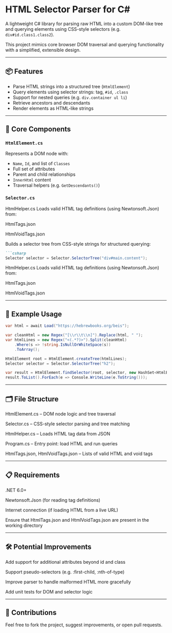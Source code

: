 # HTML Selector Parser for C#

A lightweight C# library for parsing raw HTML into a custom DOM-like tree and querying elements using CSS-style selectors (e.g. `div#id.class1.class2`).

This project mimics core browser DOM traversal and querying functionality with a simplified, extensible design.

---

## 📦 Features

- Parse HTML strings into a structured tree (`HtmlElement`)
- Query elements using selector strings: tag, `#id`, `.class`
- Support for nested queries (e.g. `div.container ul li`)
- Retrieve ancestors and descendants
- Render elements as HTML-like strings

---

## 🧠 Core Components

### `HtmlElement.cs`

Represents a DOM node with:
- `Name`, `Id`, and list of `Classes`
- Full set of attributes
- Parent and child relationships
- `InnerHtml` content
- Traversal helpers (e.g. `GetDescendants()`)

### `Selector.cs`

HtmlHelper.cs
Loads valid HTML tag definitions (using Newtonsoft.Json) from:

HtmlTags.json

HtmlVoidTags.json

Builds a selector tree from CSS-style strings for structured querying:


```markdown
```csharp
Selector selector = Selector.SelectorTree("div#main.content");
```
HtmlHelper.cs
Loads valid HTML tag definitions (using Newtonsoft.Json) from:

HtmlTags.json

HtmlVoidTags.json

---

## 🚀 Example Usage

```csharp
var html = await Load("https://hebrewbooks.org/beis");

var cleanHtml = new Regex("[\\r\\t\\n]").Replace(html, " ");
var htmlLines = new Regex("<(.*?)>").Split(cleanHtml)
    .Where(s => !string.IsNullOrWhiteSpace(s))
    .ToArray();

HtmlElement root = HtmlElement.createTree(htmlLines);
Selector selector = Selector.SelectorTree("h2");

var result = HtmlElement.findSelector(root, selector, new HashSet<HtmlElement>());
result.ToList().ForEach(e => Console.WriteLine(e.ToString()));
```

---

## 🗂 File Structure
HtmlElement.cs – DOM node logic and tree traversal

Selector.cs – CSS-style selector parsing and tree matching

HtmlHelper.cs – Loads HTML tag data from JSON

Program.cs – Entry point: load HTML and run queries

HtmlTags.json, HtmlVoidTags.json – Lists of valid HTML and void tags

---

## 📋 Requirements
.NET 6.0+

Newtonsoft.Json (for reading tag definitions)

Internet connection (if loading HTML from a live URL)

Ensure that HtmlTags.json and HtmlVoidTags.json are present in the working directory

---

## 🛠 Potential Improvements
Add support for additional attributes beyond id and class

Support pseudo-selectors (e.g. :first-child, :nth-of-type)

Improve parser to handle malformed HTML more gracefully

Add unit tests for DOM and selector logic

---

## 🤝 Contributions
Feel free to fork the project, suggest improvements, or open pull requests.


